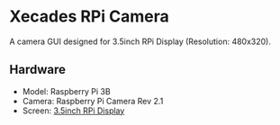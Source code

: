 # Xecades RPi Camera

A camera GUI designed for 3.5inch RPi Display (Resolution: 480x320).

## Hardware

 - Model: Raspberry Pi 3B
 - Camera: Raspberry Pi Camera Rev 2.1
 - Screen: [3.5inch RPi Display](http://www.lcdwiki.com/3.5inch_RPi_Display)
